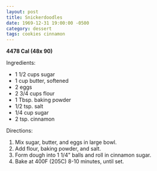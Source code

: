 ```yaml
---
layout: post
title: Snickerdoodles
date: 1969-12-31 19:00:00 -0500
category: dessert
tags: cookies cinnamon
---
```

<b>4478 Cal (48x 90)</b>
<p>Ingredients:</p><ul>
<li>1 1/2 cups	sugar</li>
<li>1 cup	butter, softened</li>
<li>2	eggs</li>
<li>2 3/4 cups	flour</li>
<li>1 Tbsp.	baking powder</li>
<li>1/2 tsp.	salt</li>
<li>1/4 cup	sugar</li>
<li>2 tsp.	cinnamon</li>
</ul>
<p>Directions:</p>
<ol>
<li>Mix sugar, butter, and eggs in large bowl.</li>
<li>Add flour, baking powder, and salt.</li>
<li>Form dough into 1 1/4" balls and roll in cinnamon sugar.</li>
<li>Bake at 400F (205C) 8-10 minutes, until set.</li>
</ol>
